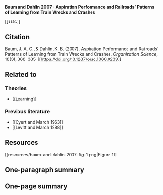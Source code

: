 **Baum and Dahlin 2007 - Aspiration Performance and Railroads’ Patterns of Learning from Train Wrecks and Crashes**

[[_TOC_]]

## Citation
Baum, J. A. C., & Dahlin, K. B. (2007). Aspiration Performance and Railroads’ Patterns of Learning from Train Wrecks and Crashes. *Organization Science*, 18(3), 368–385. [[https://doi.org/10.1287/orsc.1060.0239]]

## Related to

### Theories
* [[Learning]]

### Previous literature
* [[Cyert and March 1963]]
* [[Levitt and March 1988]]

## Resources
[[resources/baum-and-dahlin-2007-fig-1.png|Figure 1]]

## One-paragraph summary

## One-page summary